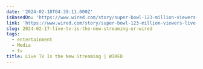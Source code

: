 ```yaml
---
date: '2024-02-18T04:39:11.000Z'
isBasedOn: 'https://www.wired.com/story/super-bowl-123-million-viewers-live-tv-streaming/'
link: 'https://www.wired.com/story/super-bowl-123-million-viewers-live-tv-streaming/'
slug: 2024-02-17-live-tv-is-the-new-streaming-or-wired
tags:
  - entertainment
  - Media
  - tv
title: Live TV Is the New Streaming | WIRED
---
```


